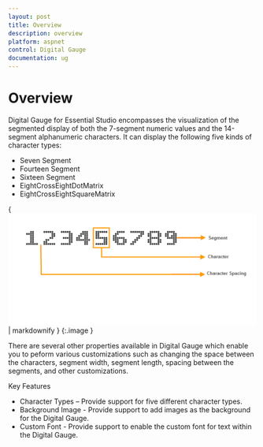 ```yaml
---
layout: post
title: Overview
description: overview
platform: aspnet
control: Digital Gauge
documentation: ug
---
```


# Overview

Digital Gauge for Essential Studio encompasses the visualization of the segmented display of both the 7-segment numeric values and the 14-segment alphanumeric characters. It can display the following five kinds of character types:

* Seven Segment
* Fourteen Segment
* Sixteen Segment
* EightCrossEightDotMatrix
* EightCrossEightSquareMatrix

{ ![](Overview_images/Overview_img1.png) | markdownify }
{:.image }


There are several other properties available in Digital Gauge which enable you to peform various customizations such as changing the space between the characters, segment width, segment length, spacing between the segments, and other customizations.

Key Features

* Character Types – Provide support for five different character types.
* Background Image - Provide support to add images as the background for the Digital Gauge.
* Custom Font - Provide support to enable the custom font for text within the Digital Gauge.
